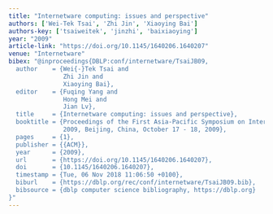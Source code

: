 ```yaml
---
title: "Internetware computing: issues and perspective"
authors: ['Wei-Tek Tsai', 'Zhi Jin', 'Xiaoying Bai']
authors-key: ['tsaiweitek', 'jinzhi', 'baixiaoying']
year: "2009"
article-link: "https://doi.org/10.1145/1640206.1640207"
venue: "Internetware"
bibex: "@inproceedings{DBLP:conf/internetware/TsaiJB09,
  author    = {Wei{-}Tek Tsai and
               Zhi Jin and
               Xiaoying Bai},
  editor    = {Fuqing Yang and
               Hong Mei and
               Jian Lv},
  title     = {Internetware computing: issues and perspective},
  booktitle = {Proceedings of the First Asia-Pacific Symposium on Internetware, Internetware
               2009, Beijing, China, October 17 - 18, 2009},
  pages     = {1},
  publisher = {{ACM}},
  year      = {2009},
  url       = {https://doi.org/10.1145/1640206.1640207},
  doi       = {10.1145/1640206.1640207},
  timestamp = {Tue, 06 Nov 2018 11:06:50 +0100},
  biburl    = {https://dblp.org/rec/conf/internetware/TsaiJB09.bib},
  bibsource = {dblp computer science bibliography, https://dblp.org}
}"
---
```

